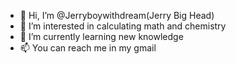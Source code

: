 - 👋 Hi, I’m @Jerryboywithdream(Jerry Big Head)
- 👀 I’m interested in calculating math and chemistry
- 🌱 I’m currently learning new knowledge
- 📫 You can reach me in my gmail

<!---
Jerryboywithdream/Jerryboywithdream is a ✨ special ✨ repository because its `README.md` (this file) appears on your GitHub profile.
You can click the Preview link to take a look at your changes.
--->
